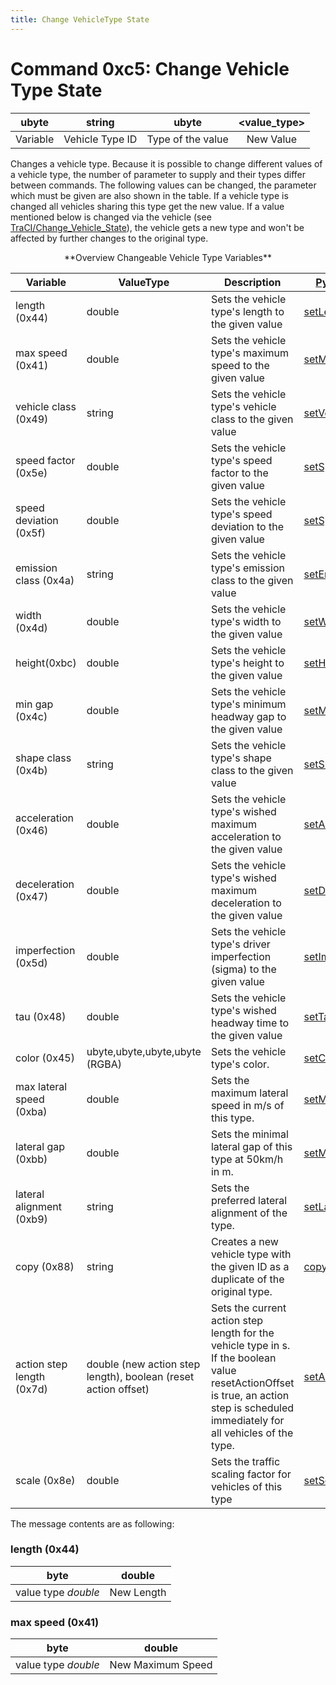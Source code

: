 ```yaml
---
title: Change VehicleType State
---
```


# Command 0xc5: Change Vehicle Type State

|  ubyte   |     string      |       ubyte       | <value_type\> |
| :------: | :-------------: | :---------------: | :----------: |
| Variable | Vehicle Type ID | Type of the value |  New Value   |

Changes a vehicle type. Because it is possible to change different
values of a vehicle type, the number of parameter to supply and their
types differ between commands. The following values can be changed, the
parameter which must be given are also shown in the table. If a vehicle
type is changed all vehicles sharing this type get the new value. If a
value mentioned below is changed via the vehicle (see
[TraCI/Change_Vehicle_State](../TraCI/Change_Vehicle_State.md)),
the vehicle gets a new type and won't be affected by further changes to
the original type.

<center>**Overview Changeable Vehicle Type Variables**</center>

| Variable                  | ValueType                                                      | Description                                                                                                                                                                          | [Python Method](../TraCI/Interfacing_TraCI_from_Python.md)                                                |
| ------------------------- | -------------------------------------------------------------- | ------------------------------------------------------------------------------------------------------------------------------------------------------------------------------------ | -------------------------------------------------------------------------------------------------------------- |
| length (0x44)             | double                                                         | Sets the vehicle type's length to the given value                                                                                                                                    | [setLength](https://sumo.dlr.de/pydoc/traci._vehicletype.html#VehicleTypeDomain-setLength)                     |
| max speed (0x41)          | double                                                         | Sets the vehicle type's maximum speed to the given value                                                                                                                             | [setMaxSpeed](https://sumo.dlr.de/pydoc/traci._vehicletype.html#VehicleTypeDomain-setMaxSpeed)                 |
| vehicle class (0x49)      | string                                                         | Sets the vehicle type's vehicle class to the given value                                                                                                                             | [setVehicleClass](https://sumo.dlr.de/pydoc/traci._vehicletype.html#VehicleTypeDomain-setVehicleClass)         |
| speed factor (0x5e)       | double                                                         | Sets the vehicle type's speed factor to the given value                                                                                                                              | [setSpeedFactor](https://sumo.dlr.de/pydoc/traci._vehicletype.html#VehicleTypeDomain-setSpeedFactor)           |
| speed deviation (0x5f)    | double                                                         | Sets the vehicle type's speed deviation to the given value                                                                                                                           | [setSpeedDeviation](https://sumo.dlr.de/pydoc/traci._vehicletype.html#VehicleTypeDomain-setSpeedDeviation)     |
| emission class (0x4a)     | string                                                         | Sets the vehicle type's emission class to the given value                                                                                                                            | [setEmissionClass](https://sumo.dlr.de/pydoc/traci._vehicletype.html#VehicleTypeDomain-setEmissionClass)       |
| width (0x4d)              | double                                                         | Sets the vehicle type's width to the given value                                                                                                                                     | [setWidth](https://sumo.dlr.de/pydoc/traci._vehicletype.html#VehicleTypeDomain-setWidth)                       |
| height(0xbc)              | double                                                         | Sets the vehicle type's height to the given value                                                                                                                                    | [setHeight](https://sumo.dlr.de/pydoc/traci._vehicletype.html#VehicleTypeDomain-setHeight)                     |
| min gap (0x4c)            | double                                                         | Sets the vehicle type's minimum headway gap to the given value                                                                                                                       | [setMinGap](https://sumo.dlr.de/pydoc/traci._vehicletype.html#VehicleTypeDomain-setMinGap)                     |
| shape class (0x4b)        | string                                                         | Sets the vehicle type's shape class to the given value                                                                                                                               | [setShapeClass](https://sumo.dlr.de/pydoc/traci._vehicletype.html#VehicleTypeDomain-setShapeClass)             |
| acceleration (0x46)       | double                                                         | Sets the vehicle type's wished maximum acceleration to the given value                                                                                                               | [setAccel](https://sumo.dlr.de/pydoc/traci._vehicletype.html#VehicleTypeDomain-setAccel)                       |
| deceleration (0x47)       | double                                                         | Sets the vehicle type's wished maximum deceleration to the given value                                                                                                               | [setDecel](https://sumo.dlr.de/pydoc/traci._vehicletype.html#VehicleTypeDomain-setDecel)                       |
| imperfection (0x5d)       | double                                                         | Sets the vehicle type's driver imperfection (sigma) to the given value                                                                                                               | [setImperfection](https://sumo.dlr.de/pydoc/traci._vehicletype.html#VehicleTypeDomain-setImperfection)         |
| tau (0x48)                | double                                                         | Sets the vehicle type's wished headway time to the given value                                                                                                                       | [setTau](https://sumo.dlr.de/pydoc/traci._vehicletype.html#VehicleTypeDomain-setTau)                           |
| color (0x45)              | ubyte,ubyte,ubyte,ubyte (RGBA)                                 | Sets the vehicle type's color.                                                                                                                                                       | [setColor](https://sumo.dlr.de/pydoc/traci._vehicletype.html#VehicleTypeDomain-setColor)                       |
| max lateral speed (0xba)  | double                                                         | Sets the maximum lateral speed in m/s of this type.                                                                                                                                  | [setMaxSpeedLat](https://sumo.dlr.de/pydoc/traci._vehicletype.html#VehicleTypeDomain-setMaxSpeedLat)           |
| lateral gap (0xbb)        | double                                                         | Sets the minimal lateral gap of this type at 50km/h in m.                                                                                                                            | [setMinGapLat](https://sumo.dlr.de/pydoc/traci._vehicletype.html#VehicleTypeDomain-setMinGapLat)               |
| lateral alignment (0xb9)  | string                                                         | Sets the preferred lateral alignment of the type.                                                                                                                                    | [setLateralAlignment](https://sumo.dlr.de/pydoc/traci._vehicletype.html#VehicleTypeDomain-setLateralAlignment) |
| copy (0x88)               | string                                                         | Creates a new vehicle type with the given ID as a duplicate of the original type.                                                                                                    | [copy](https://sumo.dlr.de/pydoc/traci._vehicletype.html#VehicleTypeDomain-copy)                               |
| action step length (0x7d) | double (new action step length), boolean (reset action offset) | Sets the current action step length for the vehicle type in s. If the boolean value resetActionOffset is true, an action step is scheduled immediately for all vehicles of the type. | [setActionStepLength](https://sumo.dlr.de/pydoc/traci._vehicletype.html#VehicleTypeDomain-setActionStepLength)         |
| scale (0x8e) | double | Sets the traffic scaling factor for vehicles of this type | [setScale](https://sumo.dlr.de/pydoc/traci._vehicletype.html#VehicleTypeDomain-setScale)         |



The message contents are as following:

### length (0x44)

|        byte         |   double   |
| :-----------------: | :--------: |
| value type *double* | New Length |

### max speed (0x41)

|        byte         |      double       |
| :-----------------: | :---------------: |
| value type *double* | New Maximum Speed |
